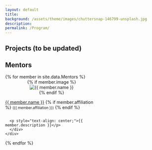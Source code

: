 ```yaml
---
layout: default
title:
background: /assets/theme/images/chuttersnap-146799-unsplash.jpg
description:
permalink: /Program/
---
```


## Projects (to be updated)

## Mentors

<div class="row cards mt-4">
{% for member in site.data.Mentors %}
  <div class="d-flex team-member col-md-6" style="justify-content: center;">
    <div class="flex-shrink-0 me-3" style="width: 300px;">
      <div style="position: relative;display: flex;justify-content: center;flex-wrap: wrap;flex-direction: column;align-items: center;">
        {% if member.image %}
        <img src="{{ member.image | relative_url }}" alt="{{ member.name }}">
      {% endif %}
        <p id="{{ member.name | strip | url_encode }}">
        <a href="{{ member.homepage }}">{{ member.name }}</a>
        {% if member.affiliation %}
          <small class="text-muted">({{ member.affiliation }})</small>
        {% endif %}
      </p>

      <p style="text-align: center;">{{ member.description }}</p>
      </div>
    </div>
  </div>
{% endfor %}
</div>

<!--
## Participants
<div class="row cards mt-4">
  {% for participants in site.data.participants %}
  <p class="col-md-6">{{ participants.info }}</p>
  {% endfor %}
</div>
-->

